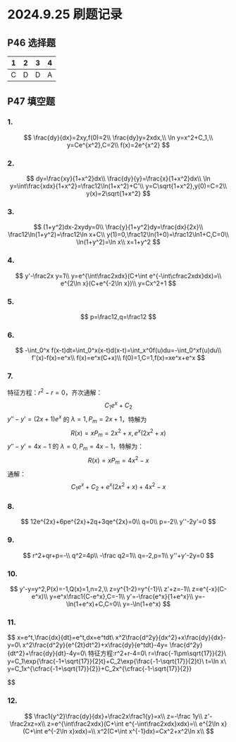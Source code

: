 # 2024.9.25 刷题记录

## P46 选择题

| 1    | 2    | 3    | 4    |
| ---- | ---- | ---- | ---- |
| C    | D    | D    | A    |



## P47 填空题

### 1. 

$$
\frac{dy}{dx}=2xy,f(0)=2\\
\frac{dy}y=2xdx,\\
\ln y=x^2+C_1,\\
y=Ce^{x^2},C=2\\
f(x)=2e^{x^2}
$$



### 2.

$$
dy=\frac{xy}{1+x^2}dx\\
\frac{dy}{y}=\frac{x}{1+x^2}dx\\
\ln y=\int\frac{xdx}{1+x^2}=\frac12\ln(1+x^2)+C'\\
y=C\sqrt{1+x^2},y(0)=C=2\\
y(x)=2\sqrt{1+x^2}
$$

### 3.

$$
(1+y^2)dx-2xydy=0\\
\frac{y}{1+y^2}dy=\frac{dx}{2x}\\
\frac12\ln(1+y^2)=\frac12\ln x+C\\
y(1)=0,\frac12\ln(1+0)=\frac12\ln1+C,C=0\\
\ln(1+y^2)=\ln x\\
x=1+y^2
$$

### 4. 

$$
y'-\frac2x y=1\\
y=e^{\int\frac2xdx}(C+\int e^{-\int\cfrac2xdx}dx)=\\
e^{2\ln x}(C+e^{-2\ln x})\\
y=Cx^2+1
$$

### 5.

$$
p=\frac12,q=\frac12
$$

### 6.

$$
-\int_0^x f(x-t)dt=\int_0^x(x-t)d(x-t)=\int_x^0f(u)du=-\int_0^xf(u)du\\
f'(x)-f(x)=e^x\\
f(x)=e^x(C+x)\\
f(0)=1,C=1,f(x)=xe^x+e^x
$$

### 7. 

特征方程：$r^2-r=0$，齐次通解：
$$
C_1e^x+C_2
$$
$y''-y'=(2x+1)e^x$ 的 $\lambda=1,P_m=2x+1$，特解为
$$
R(x)=xP_m=2x^2+x,e^x(2x^2+x)
$$
$y''-y'=4x-1$ 的 $\lambda=0,P_m=4x-1$，特解为：
$$
R(x)=xP_m=4x^2-x
$$
通解：
$$
C_1e^x+C_2+e^x(2x^2+x)+4x^2-x
$$


### 8. 

$$
12e^{2x}+6pe^{2x}+2q+3qe^{2x}=0\\
q=0\\
p=-2\\
y''-2y'=0
$$

### 9.

$$
r^2+qr+p=-\\
q^2=4p\\
-\frac q2=1\\
q=-2,p=1\\
y''+y'-2y=0
$$

### 10.

$$
y'-y=y^2,P(x)=-1,Q(x)=1,n=2,\\
z=y^{1-2}=y^{-1}\\
z'+z=-1\\
z=e^{-x}(C-e^x)\\
y=e^x\frac1{C-e^x},C=-1\\
y'=-\frac{e^x}{1+e^x}\\
y=-\ln(1+e^x)+C,C=0\\
y=-\ln(1+e^x)
$$

### 11.

$$
x=e^t,\frac{dx}{dt}=e^t,dx=e^tdt\\
x^2\frac{d^2y}{dx^2}+x\frac{dy}{dx}-y=0\\
x^2\frac{d^2y}{e^{2t}dt^2}+x\frac{dy}{e^tdt}-4y=
\frac{d^2y}{dt^2}+\frac{dy}{dt}-4y=0\\
特征方程:r^2+r-4=0\\
r=\frac{-1\pm\sqrt{17}}{2}\\
y=C_1\exp{\frac{-1+\sqrt{17}}{2}t}+C_2\exp{\frac{-1-\sqrt{17}}{2}t}\\
t=\ln x\\
y=C_1x^{\cfrac{-1+\sqrt{17}}{2}}+C_2x^{\cfrac{-1-\sqrt{17}}{2}}
$$

### 12.

$$
\frac1{y^2}\frac{dy}{dx}+\frac2x\frac1{y}=x\\
z=-\frac 1y\\
z'-\frac2xz=x\\
z=e^{\int\frac2xdx}(C+\int e^{-\int\frac2xdx}xdx)=\\
e^{2\ln x}(C+\int e^{-2\ln x}xdx)=\\
x^2(C+\int x^{-1}dx)=Cx^2+x^2\ln x\\
$$

